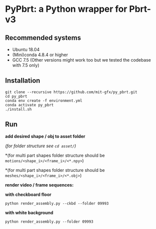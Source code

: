 # PyPbrt: a Python wrapper for Pbrt-v3

## Recommended systems
- Ubuntu 18.04
- (Mini)conda 4.8.4 or higher
- GCC 7.5 (Other versions might work too but we tested the codebase with 7.5 only)

## Installation
```
git clone --recursive https://github.com/mit-gfx/py_pbrt.git
cd py_pbrt
conda env create -f environment.yml
conda activate py_pbrt
./install.sh
```

## Run
**add desired shape / obj to asset folder**

*(for folder structure see `cd asset/`)*

*(for multi part shapes folder structure should be `motions/<shape_i>/<frame_i>/<*.npy>`)

*(for multi part shapes folder structure should be `meshes/<shape_i>/<frame_i>/<*.obj>`)

**render video / frame sequences:**

**with checkboard floor**
```
python render_assembly.py --ckbd --folder 09993
```

**with white background**
```
python render_assembly.py --folder 09993
```
